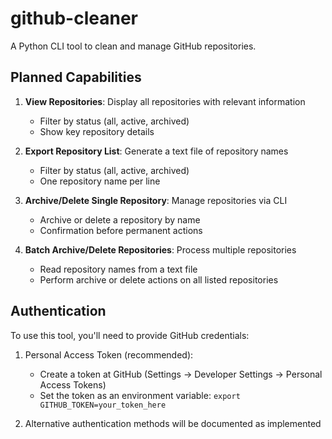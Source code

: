 # github-cleaner

A Python CLI tool to clean and manage GitHub repositories.

## Planned Capabilities

1. **View Repositories**: Display all repositories with relevant information
   - Filter by status (all, active, archived)
   - Show key repository details

2. **Export Repository List**: Generate a text file of repository names
   - Filter by status (all, active, archived)
   - One repository name per line

3. **Archive/Delete Single Repository**: Manage repositories via CLI
   - Archive or delete a repository by name
   - Confirmation before permanent actions

4. **Batch Archive/Delete Repositories**: Process multiple repositories
   - Read repository names from a text file
   - Perform archive or delete actions on all listed repositories

## Authentication

To use this tool, you'll need to provide GitHub credentials:

1. Personal Access Token (recommended):
   - Create a token at GitHub (Settings → Developer Settings → Personal Access Tokens)
   - Set the token as an environment variable: `export GITHUB_TOKEN=your_token_here`

2. Alternative authentication methods will be documented as implemented